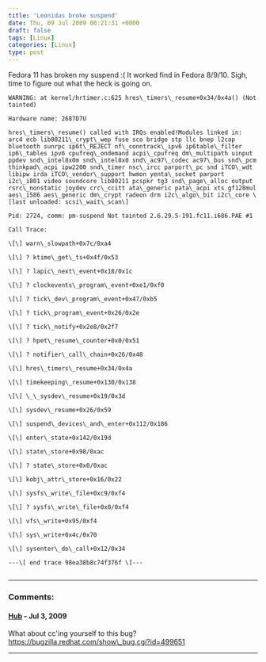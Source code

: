 ```yaml
---
title: 'Leonidas broke suspend'
date: Thu, 09 Jul 2009 00:21:31 +0000
draft: false
tags: [Linux]
categories: [Linux]
type: post
---
```


Fedora 11 has broken my suspend :( It worked find in Fedora 8/9/10. Sigh, time to figure out what the heck is going on.

```
WARNING: at kernel/hrtimer.c:625 hres\_timers\_resume+0x34/0x4a() (Not tainted)

Hardware name: 2687D7U

hres\_timers\_resume() called with IRQs enabled!Modules linked in: arc4 ecb lib80211\_crypt\_wep fuse sco bridge stp llc bnep l2cap bluetooth sunrpc ip6t\_REJECT nf\_conntrack\_ipv6 ip6table\_filter ip6\_tables ipv6 cpufreq\_ondemand acpi\_cpufreq dm\_multipath uinput ppdev snd\_intel8x0m snd\_intel8x0 snd\_ac97\_codec ac97\_bus snd\_pcm thinkpad\_acpi ipw2200 snd\_timer nsc\_ircc parport\_pc snd iTCO\_wdt libipw irda iTCO\_vendor\_support hwmon yenta\_socket parport i2c\_i801 video soundcore lib80211 pcspkr tg3 snd\_page\_alloc output rsrc\_nonstatic joydev crc\_ccitt ata\_generic pata\_acpi xts gf128mul aes\_i586 aes\_generic dm\_crypt radeon drm i2c\_algo\_bit i2c\_core \[last unloaded: scsi\_wait\_scan\]

Pid: 2724, comm: pm-suspend Not tainted 2.6.29.5-191.fc11.i686.PAE #1

Call Trace:

\[\] warn\_slowpath+0x7c/0xa4

\[\] ? ktime\_get\_ts+0x4f/0x53

\[\] ? lapic\_next\_event+0x18/0x1c

\[\] ? clockevents\_program\_event+0xe1/0xf0

\[\] ? tick\_dev\_program\_event+0x47/0xb5

\[\] ? tick\_program\_event+0x26/0x2e

\[\] ? tick\_notify+0x2e8/0x2f7

\[\] ? hpet\_resume\_counter+0x0/0x51

\[\] ? notifier\_call\_chain+0x26/0x48

\[\] hres\_timers\_resume+0x34/0x4a

\[\] timekeeping\_resume+0x130/0x138

\[\] \_\_sysdev\_resume+0x19/0x3d

\[\] sysdev\_resume+0x26/0x59

\[\] suspend\_devices\_and\_enter+0x112/0x186

\[\] enter\_state+0x142/0x19d

\[\] state\_store+0x98/0xac

\[\] ? state\_store+0x0/0xac

\[\] kobj\_attr\_store+0x16/0x22

\[\] sysfs\_write\_file+0xc9/0xf4

\[\] ? sysfs\_write\_file+0x0/0xf4

\[\] vfs\_write+0x95/0xf4

\[\] sys\_write+0x4c/0x70

\[\] sysenter\_do\_call+0x12/0x34

---\[ end trace 98ea38b8c74f376f \]---


```
---
### Comments:
#### [Hub](http://www.figuiere.net/hub/blog/ "hub@figuiere.net") - <time datetime="2009-07-08 21:07:42">Jul 3, 2009</time>

What about cc'ing yourself to this bug? https://bugzilla.redhat.com/show\_bug.cgi?id=499651
<hr />
